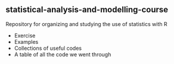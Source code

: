 ## statistical-analysis-and-modelling-course
Repository for organizing and studying the use of statistics with R

+ Exercise
+ Examples
+ Collections of useful codes
+ A table of all the code we went through
